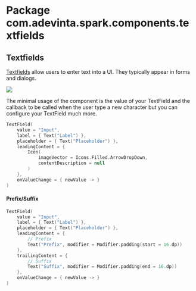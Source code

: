 # Package com.adevinta.spark.components.textfields

## Textfields

[Textfields](https://spark.adevinta.com/1186e1705/p/773c60-input/b/0658e2) allow users to enter text into a UI. They typically appear in forms and dialogs.


![](../../images/com.adevinta.spark.textfields_TextFieldDocScreenshot_textFieldShowcase__light.png)

The minimal usage of the component is the value of your TextField and the callback to be called
when the user type a new character but you can configure your TextField much more.

```kotlin
TextField(
    value = "Input",
    label = { Text("Label") },
    placeholder = { Text("Placeholder") },
    leadingContent = {
        Icon(
            imageVector = Icons.Filled.ArrowDropDown,
            contentDescription = null
        )
    },
    onValueChange = { newValue -> }
)
```

#### Prefix/Suffix

```kotlin
TextField(
    value = "Input",
    label = { Text("Label") },
    placeholder = { Text("Placeholder") },
    leadingContent = {
        // Prefix
        Text("Prefix", modifier = Modifier.padding(start = 16.dp))
    },
    trailingContent = {
        // Suffix
        Text("Suffix", modifier = Modifier.padding(end = 16.dp))
    },
    onValueChange = { newValue -> }
)
```
